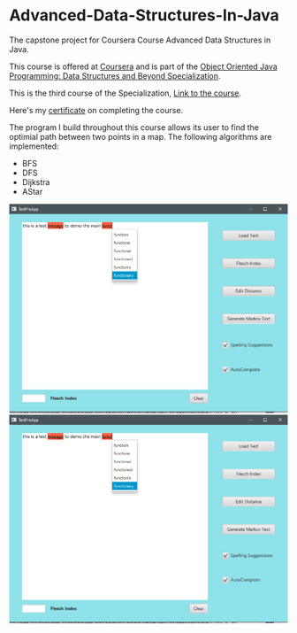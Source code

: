 # Advanced-Data-Structures-In-Java
The capstone project for Coursera Course Advanced Data Structures in Java.

This course is offered at <a href="https://www.coursera.org">Coursera</a> and is part of the <a href="https://www.coursera.org/specializations/java-object-oriented">Object Oriented Java Programming: Data Structures and Beyond Specialization</a>.

This is the third course of the Specialization, <a href="https://www.coursera.org/learn/advanced-data-structures">Link to the course</a>.

Here's my <a href = "https://www.coursera.org/account/accomplishments/records/9WBVA9AU6D8G">certificate</a> on completing the course.

The program I build throughout this course allows its user to find the optimial path between two points in a map. The following algorithms are implemented:
* BFS
* DFS
* Dijkstra
* AStar

![Result](https://github.com/StevenZ315/Text-Pro-App/blob/master/Sample.png)
![Visualization](https://github.com/StevenZ315/Text-Pro-App/blob/master/Sample.png)
